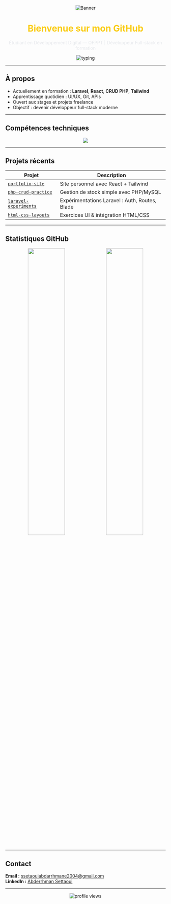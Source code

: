 <p align="center">
  <img src="[![banner](https://github.com/user-attachments/assets/1fa6e63f-3c08-4275-a877-c9d0f848dbcf)](https://github.com/abdarrhmanessetaoui/abdarrhmanessetaoui/blob/main/banner.png?raw=true)
" alt="Banner" />
</p>
<h1 align="center" style="color:#facc15">Bienvenue sur mon GitHub</h1>

<p align="center" style="color:#e5e7eb">
Étudiant en Développement Digital — OFPPT | Développeur Full-stack en formation
</p>

<p align="center">
  <img src="https://readme-typing-svg.herokuapp.com?font=Fira+Code&size=18&pause=1000&color=FACC15&center=true&vCenter=true&width=460&lines=Développement+Full-stack;PHP+%2F+Laravel+%2F+React+%2F+Node.js;Étudiant+basé+à+Marrakech" alt="typing" />
</p>

---

## À propos

- Actuellement en formation : **Laravel**, **React**, **CRUD PHP**, **Tailwind**
- Apprentissage quotidien : UI/UX, Git, APIs
- Ouvert aux stages et projets freelance
- Objectif : devenir développeur full-stack moderne

---

## Compétences techniques

<div align="center">

<img src="https://skillicons.dev/icons?i=html,css,js,php,laravel,react,nodejs,mysql,tailwind,git,github&perline=6" />

</div>

---

## Projets récents

| Projet | Description |
|--------|-------------|
| [`portfolio-site`](https://github.com/abdarrhmanessetaoui/portfolio-site) | Site personnel avec React + Tailwind |
| [`php-crud-practice`](https://github.com/abdarrhmanessetaoui/php-crud-practice) | Gestion de stock simple avec PHP/MySQL |
| [`laravel-experiments`](https://github.com/abdarrhmanessetaoui/laravel-experiments) | Expérimentations Laravel : Auth, Routes, Blade |
| [`html-css-layouts`](https://github.com/abdarrhmanessetaoui/html-css-layouts) | Exercices UI & intégration HTML/CSS |

---

## Statistiques GitHub

<div align="center">

<img src="https://github-readme-stats.vercel.app/api?username=abdarrhmanessetaoui&show_icons=true&theme=graywhite&hide_title=true&hide_border=true" width="48%"/>
<img src="https://streak-stats.demolab.com?user=abdarrhmanessetaoui&theme=graywhite&hide_border=true" width="48%"/>

</div>

---

## Contact

**Email :** ssetaouiabdarrhmane2004@gmail.com  
**LinkedIn :** [Abderrhman Settaoui](https://www.linkedin.com/in/abderrhman-settaoui-33569b305/)

---

<p align="center">
  <img src="https://komarev.com/ghpvc/?username=abdarrhmanessetaoui&label=Vues+du+profil&color=facc15&style=flat" alt="profile views" />
</p>
